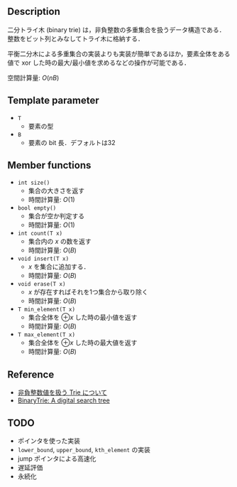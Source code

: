 ## Description

二分トライ木 (binary trie) は，非負整数の多重集合を扱うデータ構造である．整数をビット列とみなしてトライ木に格納する．

平衡二分木による多重集合の実装よりも実装が簡単であるほか，要素全体をある値で xor した時の最大/最小値を求めるなどの操作が可能である．

空間計算量: $O(nB)$

## Template parameter

- `T`
    - 要素の型
- `B`
    - 要素の bit 長．デフォルトは32

## Member functions

- `int size()`
    - 集合の大きさを返す
    - 時間計算量: $O(1)$
- `bool empty()`
    - 集合が空か判定する
    - 時間計算量: $O(1)$
- `int count(T x)`
    - 集合内の $x$ の数を返す
    - 時間計算量: $O(B)$
- `void insert(T x)`
    - $x$ を集合に追加する．
    - 時間計算量: $O(B)$
- `void erase(T x)`
    - $x$ が存在すればそれを1つ集合から取り除く
    - 時間計算量: $O(B)$
- `T min_element(T x)`
    - 集合全体を $\oplus x$ した時の最小値を返す
    - 時間計算量: $O(B)$
- `T max_element(T x)`
    - 集合全体を $\oplus x$ した時の最大値を返す
    - 時間計算量: $O(B)$

## Reference

- [非負整数値を扱う Trie について](https://kazuma8128.hatenablog.com/entry/2018/05/06/022654)
- [BinaryTrie: A digital search tree](http://opendatastructures.org/ods-java/13_1_BinaryTrie_digital_sea.html)

## TODO

- ポインタを使った実装
- `lower_bound`, `upper_bound`, `kth_element` の実装
- jump ポインタによる高速化
- 遅延評価
- 永続化
